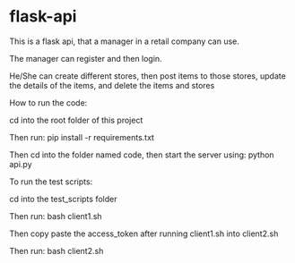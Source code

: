 # flask-api

This is a flask api, that a manager in a retail company can use.

The manager can register and then login.

He/She can create different stores, then post items to those stores, update the details of the items, and  delete the items and stores

How to run the code:

cd into the root folder of this project

Then run: pip install -r requirements.txt

Then cd into the folder named code, then start the server using: python api.py

To run the test scripts:

cd into the test_scripts folder

Then run: bash client1.sh

Then copy paste the access_token after running client1.sh into client2.sh

Then run: bash client2.sh

